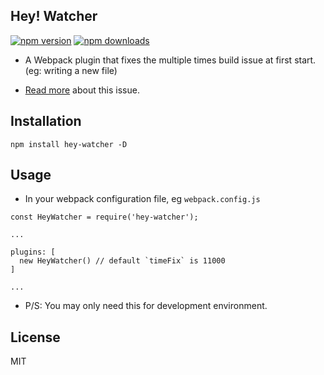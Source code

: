 ## Hey! Watcher

[![npm version](https://img.shields.io/npm/v/hey-watcher.svg?style=flat-square)](https://www.npmjs.com/package/hey-watcher)
[![npm downloads](https://img.shields.io/npm/dm/hey-watcher.svg?style=flat-square)](https://www.npmjs.com/package/hey-watcher)

* A Webpack plugin that fixes the multiple times build issue at first start. (eg: writing a new file)

* [Read more](https://github.com/webpack/watchpack/issues/25) about this issue.

## Installation

```
npm install hey-watcher -D
```

## Usage

* In your webpack configuration file, eg `webpack.config.js`

```
const HeyWatcher = require('hey-watcher');

...

plugins: [
  new HeyWatcher() // default `timeFix` is 11000
]

...
```

* P/S: You may only need this for development environment.

## License

MIT
